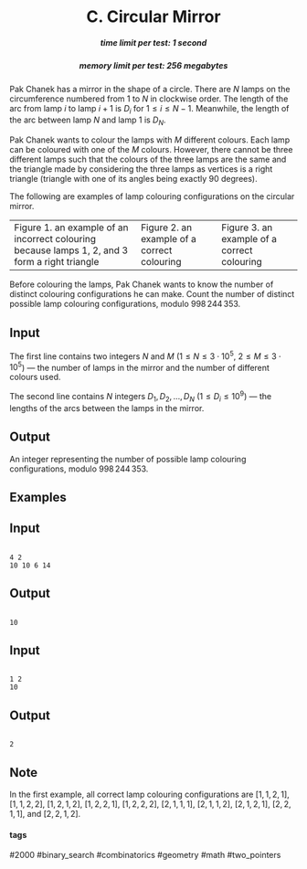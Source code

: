 <h1 style='text-align: center;'> C. Circular Mirror</h1>

<h5 style='text-align: center;'>time limit per test: 1 second</h5>
<h5 style='text-align: center;'>memory limit per test: 256 megabytes</h5>

Pak Chanek has a mirror in the shape of a circle. There are $N$ lamps on the circumference numbered from $1$ to $N$ in clockwise order. The length of the arc from lamp $i$ to lamp $i+1$ is $D_i$ for $1 \leq i \leq N-1$. Meanwhile, the length of the arc between lamp $N$ and lamp $1$ is $D_N$.

Pak Chanek wants to colour the lamps with $M$ different colours. Each lamp can be coloured with one of the $M$ colours. However, there cannot be three different lamps such that the colours of the three lamps are the same and the triangle made by considering the three lamps as vertices is a right triangle (triangle with one of its angles being exactly $90$ degrees).

The following are examples of lamp colouring configurations on the circular mirror.

 

|  |  |  |
| --- | --- | --- |
| Figure 1. an example of an incorrect colouring because lamps $1$, $2$, and $3$ form a right triangle | Figure 2. an example of a correct colouring | Figure 3. an example of a correct colouring |

 Before colouring the lamps, Pak Chanek wants to know the number of distinct colouring configurations he can make. Count the number of distinct possible lamp colouring configurations, modulo $998\,244\,353$.

## Input

The first line contains two integers $N$ and $M$ ($1 \le N \le 3 \cdot 10^5$, $2 \le M \le 3 \cdot 10^5$) — the number of lamps in the mirror and the number of different colours used.

The second line contains $N$ integers $D_1, D_2, \ldots, D_N$ ($1 \le D_i \le 10^9$) — the lengths of the arcs between the lamps in the mirror.

## Output

An integer representing the number of possible lamp colouring configurations, modulo $998\,244\,353$.

## Examples

## Input


```

4 2
10 10 6 14

```
## Output


```

10

```
## Input


```

1 2
10

```
## Output


```

2

```
## Note

In the first example, all correct lamp colouring configurations are $[1, 1, 2, 1]$, $[1, 1, 2, 2]$, $[1, 2, 1, 2]$, $[1, 2, 2, 1]$, $[1, 2, 2, 2]$, $[2, 1, 1, 1]$, $[2, 1, 1, 2]$, $[2, 1, 2, 1]$, $[2, 2, 1, 1]$, and $[2, 2, 1, 2]$.



#### tags 

#2000 #binary_search #combinatorics #geometry #math #two_pointers 
